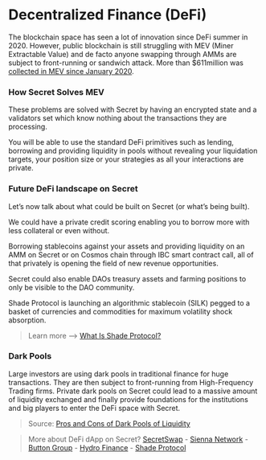 # Decentralized Finance (DeFi)

The blockchain space has seen a lot of innovation since DeFi summer in 2020. However, public blockchain is still struggling with MEV (Miner Extractable Value) and de facto anyone swapping through AMMs are subject to front-running or sandwich attack. More than $611million was [collected in MEV since January 2020](https://explore.flashbots.net/).

### How Secret Solves MEV

These problems are solved with Secret by having an encrypted state and a validators set which know nothing about the transactions they are processing.

You will be able to use the standard DeFi primitives such as lending, borrowing and providing liquidity in pools without revealing your liquidation targets, your position size or your strategies as all your interactions are private.

### Future DeFi landscape on Secret

Let’s now talk about what could be built on Secret (or what’s being built).

We could have a private credit scoring enabling you to borrow more with less collateral or even without.

Borrowing stablecoins against your assets and providing liquidity on an AMM on Secret or on Cosmos chain through IBC smart contract call, all of that privately is opening the field of new revenue opportunities.

Secret could also enable DAOs treasury assets and farming positions to only be visible to the DAO community.

Shade Protocol is launching an algorithmic stablecoin (SILK) pegged to a basket of currencies and commodities for maximum volatility shock absorption.&#x20;

> Learn more --> [What Is Shade Protocol?](https://medium.com/@shadeprotocoldevs/what-is-shade-protocol-efc1ef7aeabf)

### Dark Pools

Large investors are using dark pools in traditional finance for huge transactions. They are then subject to front-running from High-Frequency Trading firms. Private dark pools on Secret could lead to a massive amount of liquidity exchanged and finally provide foundations for the institutions and big players to enter the DeFi space with Secret.

> Source: [Pros and Cons of Dark Pools of Liquidity](https://www.investopedia.com/articles/investing/060915/pros-and-cons-dark-pools-liquidity.asp)

> More about DeFi dApp on Secret? [SecretSwap](https://secretswap.net/) - [Sienna Network](https://app.sienna.network/) - [Button Group](https://btn.group/secret\_network/button\_swap) - [Hydro Finance](https://medium.com/@secret\_swap/introducing-hydro-finance-d93299b967da) - [Shade Protocol](https://shadeprotocol.io/)
